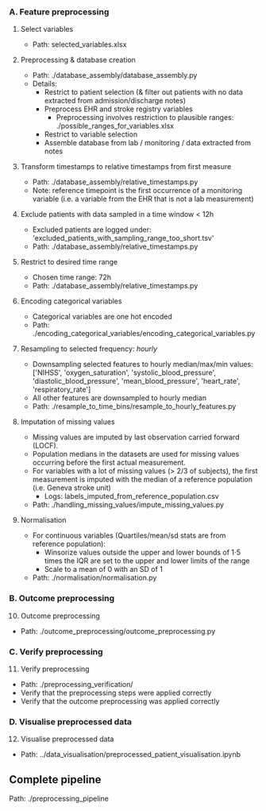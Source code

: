 


### A. Feature preprocessing

1. Select variables
   - Path: selected_variables.xlsx

2. Preprocessing & database creation
   - Path: ./database_assembly/database_assembly.py
   - Details: 
     - Restrict to patient selection (& filter out patients with no data extracted from admission/discharge notes)
     - Preprocess EHR and stroke registry variables
       - Preprocessing involves restriction to plausible ranges: ./possible_ranges_for_variables.xlsx
     - Restrict to variable selection
     - Assemble database from lab / monitoring / data extracted from notes

3. Transform timestamps to relative timestamps from first measure
   - Path: ./database_assembly/relative_timestamps.py
   - Note: reference timepoint is the first occurrence of a monitoring variable (i.e. a variable from the EHR that is not a lab measurement)

4. Exclude patients with data sampled in a time window < 12h
   - Excluded patients are logged under: 'excluded_patients_with_sampling_range_too_short.tsv' 
   - Path: ./database_assembly/relative_timestamps.py

5. Restrict to desired time range 
   - Chosen time range: 72h
   - Path: ./database_assembly/relative_timestamps.py

6. Encoding categorical variables
   - Categorical variables are one hot encoded 
   - Path: ./encoding_categorical_variables/encoding_categorical_variables.py

7. Resampling to selected frequency: _hourly_
    - Downsampling selected features to hourly median/max/min values: ['NIHSS', 'oxygen_saturation', 'systolic_blood_pressure', 'diastolic_blood_pressure', 'mean_blood_pressure', 'heart_rate', 'respiratory_rate']
    - All other features are downsampled to hourly median
    - Path: ./resample_to_time_bins/resample_to_hourly_features.py

8. Imputation of missing values
     - Missing values are imputed by last observation carried forward (LOCF). 
     - Population medians in the datasets are used for missing values occurring before the first actual measurement.
     - For variables with a lot of missing values (> 2/3 of subjects), the first measurement is imputed with the median of a reference population (i.e. Geneva stroke unit)
        - Logs: labels_imputed_from_reference_population.csv
     - Path: ./handling_missing_values/impute_missing_values.py

9. Normalisation
    - For continuous variables (Quartiles/mean/sd stats are from reference population):
       - Winsorize values outside the upper and lower bounds of 1⋅5 times the IQR are set to the upper and lower limits of the range
       - Scale to a mean of 0 with an SD of 1
    - Path: ./normalisation/normalisation.py
    

### B. Outcome preprocessing

10. Outcome preprocessing
   - Path: ./outcome_preprocessing/outcome_preprocessing.py

### C. Verify preprocessing

11. Verify preprocessing
   - Path: ./preprocessing_verification/
   - Verify that the preprocessing steps were applied correctly
   - Verify that the outcome preprocessing was applied correctly

### D. Visualise preprocessed data

12. Visualise preprocessed data
   - Path: ../data_visualisation/preprocessed_patient_visualisation.ipynb


## Complete pipeline

Path: ./preprocessing_pipeline
